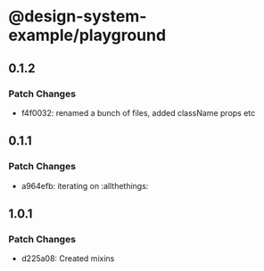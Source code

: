# @design-system-example/playground

## 0.1.2

### Patch Changes

- f4f0032: renamed a bunch of files, added className props etc

## 0.1.1

### Patch Changes

- a964efb: iterating on :allthethings:

## 1.0.1

### Patch Changes

- d225a08: Created mixins
